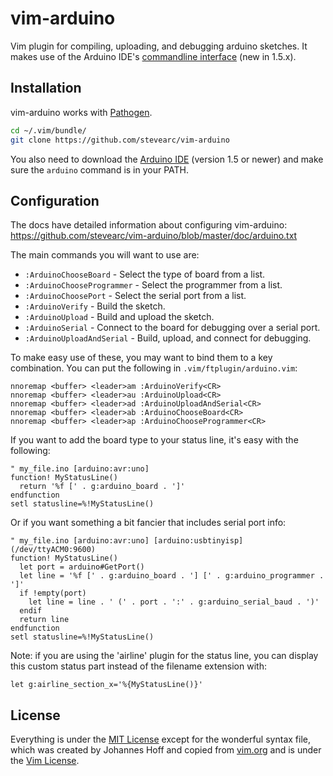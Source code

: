 # vim-arduino
Vim plugin for compiling, uploading, and debugging arduino sketches. It makes
use of the Arduino IDE's [commandline
interface](https://github.com/arduino/Arduino/blob/master/build/shared/manpage.adoc)
(new in 1.5.x).

## Installation

vim-arduino works with [Pathogen](https://github.com/tpope/vim-pathogen).

```sh
cd ~/.vim/bundle/
git clone https://github.com/stevearc/vim-arduino
```

You also need to download the [Arduino
IDE](https://www.arduino.cc/en/Main/Software) (version 1.5 or newer) and make
sure the `arduino` command is in your PATH.

## Configuration

The docs have detailed information about configuring vim-arduino:
https://github.com/stevearc/vim-arduino/blob/master/doc/arduino.txt

The main commands you will want to use are:

* `:ArduinoChooseBoard` - Select the type of board from a list.
* `:ArduinoChooseProgrammer` - Select the programmer from a list.
* `:ArduinoChoosePort` - Select the serial port from a list.
* `:ArduinoVerify` - Build the sketch.
* `:ArduinoUpload` - Build and upload the sketch.
* `:ArduinoSerial` - Connect to the board for debugging over a serial port.
* `:ArduinoUploadAndSerial` - Build, upload, and connect for debugging.

To make easy use of these, you may want to bind them to a key combination. You
can put the following in `.vim/ftplugin/arduino.vim`:

```vim
nnoremap <buffer> <leader>am :ArduinoVerify<CR>
nnoremap <buffer> <leader>au :ArduinoUpload<CR>
nnoremap <buffer> <leader>ad :ArduinoUploadAndSerial<CR>
nnoremap <buffer> <leader>ab :ArduinoChooseBoard<CR>
nnoremap <buffer> <leader>ap :ArduinoChooseProgrammer<CR>
```

If you want to add the board type to your status line, it's easy with the
following:

```vim
" my_file.ino [arduino:avr:uno]
function! MyStatusLine()
  return '%f [' . g:arduino_board . ']'
endfunction
setl statusline=%!MyStatusLine()
```

Or if you want something a bit fancier that includes serial port info:

```vim
" my_file.ino [arduino:avr:uno] [arduino:usbtinyisp] (/dev/ttyACM0:9600)
function! MyStatusLine()
  let port = arduino#GetPort()
  let line = '%f [' . g:arduino_board . '] [' . g:arduino_programmer . ']'
  if !empty(port)
    let line = line . ' (' . port . ':' . g:arduino_serial_baud . ')'
  endif
  return line
endfunction
setl statusline=%!MyStatusLine()
```
Note: if you are using the 'airline' plugin for the status line, you can display
this custom status part instead of the filename extension with:

```vim
let g:airline_section_x='%{MyStatusLine()}'
```

## License
Everything is under the [MIT
License](https://github.com/stevearc/vim-arduino/blob/master/LICENSE) except for
the wonderful syntax file, which was created by Johannes Hoff and copied from
[vim.org](http://www.vim.org/scripts/script.php?script_id=2654) and is under the
[Vim License](http://vimdoc.sourceforge.net/htmldoc/uganda.html).
